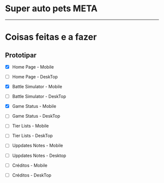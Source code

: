 # Super auto pets META
___

# Coisas feitas e a fazer 
## Prototipar

- [x] Home Page - Mobile

- [ ] Home Page - DeskTop

- [x] Battle Simulator - Mobile

- [ ] Battle Simulator - DeskTop

- [x] Game Status - Mobile

- [ ] Game Status - DeskTop

- [ ] Tier Lists - Mobile

- [ ] Tier Lists - DeskTop

- [ ] Uppdates Notes - Mobile

- [ ] Uppdates Notes - Desktop

- [ ] Créditos - Mobile

- [ ] Créditos - DeskTop

  
